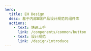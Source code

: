 ```yaml
---
hero:
  title: EH Design
  desc: 基于内部B端产品设计规范的组件库
  actions:
    - text: 快速上手
      link: /components/common/button
    - text: 设计规范
      link: /design/introduce
---
```


